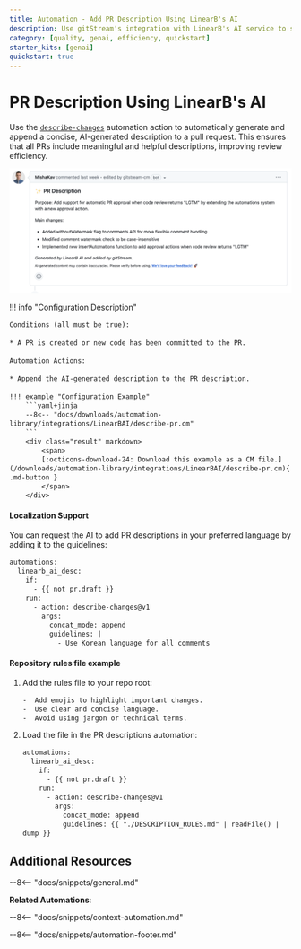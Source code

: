```yaml
---
title: Automation - Add PR Description Using LinearB's AI
description: Use gitStream's integration with LinearB's AI service to summarize the PR changes.
category: [quality, genai, efficiency, quickstart]
starter_kits: [genai]
quickstart: true
---
```

# PR Description Using LinearB's AI

<!-- --8<-- [start:example]-->
Use the [`describe-changes`](/automation-actions/#describe-changes) automation action to automatically generate and append a concise, AI-generated description to a pull request. This ensures that all PRs include meaningful and helpful descriptions, improving review efficiency.

![summarized-pr](/automations/integrations/LinearBAI/describe-pr/LinearB-AI-describe-pr.png)

!!! info "Configuration Description"

    Conditions (all must be true):

    * A PR is created or new code has been committed to the PR.

    Automation Actions:

    * Append the AI-generated description to the PR description.

    !!! example "Configuration Example"
        ```yaml+jinja
        --8<-- "docs/downloads/automation-library/integrations/LinearBAI/describe-pr.cm"
        ```
        <div class="result" markdown>
            <span>
            [:octicons-download-24: Download this example as a CM file.](/downloads/automation-library/integrations/LinearBAI/describe-pr.cm){ .md-button }
            </span>
        </div>

#### Localization Support

You can request the AI to add PR descriptions in your preferred language by adding it to the guidelines:

```yaml+jinja
automations:
  linearb_ai_desc:
    if:
      - {{ not pr.draft }}
    run:
      - action: describe-changes@v1
        args:
          concat_mode: append
          guidelines: |
            - Use Korean language for all comments
```

#### Repository rules file example

1. Add the rules file to your repo root:

    ```title="./DESCRIPTION_RULES.md"
    -  Add emojis to highlight important changes.
    -  Use clear and concise language.
    -  Avoid using jargon or technical terms.
    ```

2. Load the file in the PR descriptions automation:

    ```
    automations:
      linearb_ai_desc:
        if:
          - {{ not pr.draft }}
        run:
          - action: describe-changes@v1
            args:
              concat_mode: append
              guidelines: {{ "./DESCRIPTION_RULES.md" | readFile() | dump }}
    ```

<!-- --8<-- [end:example]-->

## Additional Resources

--8<-- "docs/snippets/general.md"

**Related Automations**:

--8<-- "docs/snippets/context-automation.md"

--8<-- "docs/snippets/automation-footer.md"
